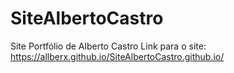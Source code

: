 # SiteAlbertoCastro
Site Portfólio de Alberto Castro 
Link para o site:  https://allberx.github.io/SiteAlbertoCastro.github.io/
